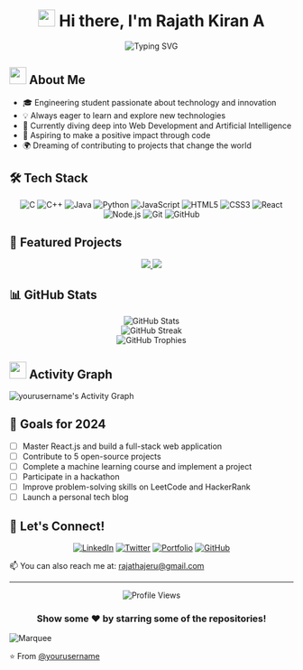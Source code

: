 <h1 align="center">
  <img src="https://media.giphy.com/media/hvRJCLFzcasrR4ia7z/giphy.gif" width="30px"/> 
  Hi there, I'm Rajath Kiran A
</h1>

<div align="center">
  <img src="https://readme-typing-svg.herokuapp.com?font=Fira+Code&pause=1000&color=2E9CFF&center=true&vCenter=true&width=435&lines=Engineering+Student;Web+Developer;AI+Enthusiast;Lifelong+Learner" alt="Typing SVG" />
</div>



## <img src="https://media.giphy.com/media/WUlplcMpOCEmTGBtBW/giphy.gif" width="30"> About Me

- 🎓 Engineering student passionate about technology and innovation
- 💡 Always eager to learn and explore new technologies
- 🌱 Currently diving deep into Web Development and Artificial Intelligence
- 🚀 Aspiring to make a positive impact through code
- 🌍 Dreaming of contributing to projects that change the world

<!-- Previous content remains the same -->

## 🛠️ Tech Stack

<div align="center">

![C](https://img.shields.io/badge/-C-A8B9CC?style=for-the-badge&logo=c&logoColor=white)
![C++](https://img.shields.io/badge/-C++-00599C?style=for-the-badge&logo=c%2B%2B&logoColor=white)
![Java](https://img.shields.io/badge/-Java-007396?style=for-the-badge&logo=java&logoColor=white)
![Python](https://img.shields.io/badge/-Python-3776AB?style=for-the-badge&logo=python&logoColor=white)
![JavaScript](https://img.shields.io/badge/-JavaScript-F7DF1E?style=for-the-badge&logo=javascript&logoColor=black)
![HTML5](https://img.shields.io/badge/-HTML5-E34F26?style=for-the-badge&logo=html5&logoColor=white)
![CSS3](https://img.shields.io/badge/-CSS3-1572B6?style=for-the-badge&logo=css3&logoColor=white)
![React](https://img.shields.io/badge/-React-61DAFB?style=for-the-badge&logo=react&logoColor=black)
![Node.js](https://img.shields.io/badge/-Node.js-339933?style=for-the-badge&logo=nodedotjs&logoColor=white)
![Git](https://img.shields.io/badge/-Git-F05032?style=for-the-badge&logo=git&logoColor=white)
![GitHub](https://img.shields.io/badge/-GitHub-181717?style=for-the-badge&logo=github&logoColor=white)

</div>

<!-- Remaining content stays the same -->

## 🌟 Featured Projects

<div align="center">
  <a href="https://github.com/Rajath2005/ProjectXApp.github.io">
  <img src="https://github-readme-stats.vercel.app/api/pin/?username=yourusername&repo=project2&theme=react" />
  </a>
  <a href="https://github.com/Rajath2005/File-mangement.github.io">
    <img src="https://github-readme-stats.vercel.app/api/pin/?username=yourusername&repo=project2&theme=react" />
  </a>
</div>

## 📊 GitHub Stats

<div align="center">
  <img src="https://github-readme-stats.vercel.app/api?username=yourusername&show_icons=true&theme=radical" alt="GitHub Stats" />
</div>

<div align="center">
  <img src="https://github-readme-streak-stats.herokuapp.com/?user=yourusername&theme=radical" alt="GitHub Streak" />
</div>

<div align="center">
  <img src="https://github-profile-trophy.vercel.app/?username=yourusername&theme=darkhub&no-frame=true&row=1&&margin-w=20&no-bg=true" alt="GitHub Trophies" />
</div>

## <img src="https://media.giphy.com/media/WUlplcMpOCEmTGBtBW/giphy.gif" width="30"> Activity Graph

<img alt="yourusername's Activity Graph" src="https://activity-graph.herokuapp.com/graph?username=yourusername&bg_color=1F222E&color=F8D866&line=F85D7F&point=FFFFFF&hide_border=true" />

## 🎯 Goals for 2024

- [ ] Master React.js and build a full-stack web application
- [ ] Contribute to 5 open-source projects
- [ ] Complete a machine learning course and implement a project
- [ ] Participate in a hackathon
- [ ] Improve problem-solving skills on LeetCode and HackerRank
- [ ] Launch a personal tech blog

## 💬 Let's Connect!

<div align="center">
  
[![LinkedIn](https://img.shields.io/badge/LinkedIn-0077B5?style=for-the-badge&logo=linkedin&logoColor=white)](https://www.linkedin.com/in/yourusername/)
[![Twitter](https://img.shields.io/badge/Twitter-1DA1F2?style=for-the-badge&logo=twitter&logoColor=white)](https://twitter.com/yourusername)
[![Portfolio](https://img.shields.io/badge/Portfolio-1f425f?style=for-the-badge&logo=google-chrome&logoColor=white)](https://www.yourportfolio.com)
[![GitHub](https://img.shields.io/badge/GitHub-100000?style=for-the-badge&logo=github&logoColor=white)](https://github.com/Rajath2005)
  
</div>

📫 You can also reach me at: rajathajeru@gmail.com 

---

<div align="center">
  <img src="https://komarev.com/ghpvc/?username=yourusername&color=blueviolet&style=for-the-badge" alt="Profile Views" />
</div>

<h3 align="center">
  Show some ❤️ by starring some of the repositories!
</h3>

<img src="https://raw.githubusercontent.com/BrunnerLivio/brunnerlivio/master/images/marquee.svg" alt="Marquee" />

⭐️ From [@yourusername](https://github.com/Rajath@2005)
